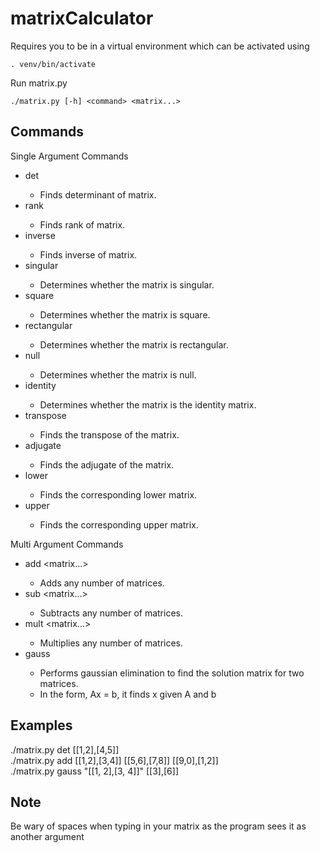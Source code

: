 # matrixCalculator
Requires you to be in a virtual environment which can be activated using
```
. venv/bin/activate
```
Run matrix.py
```
./matrix.py [-h] <command> <matrix...> 
```

## Commands
Single Argument Commands
- det <matrix>
    - Finds determinant of matrix.
- rank <matrix>  
    - Finds rank of matrix.
- inverse <matrix>  
    - Finds inverse of matrix.
- singular <matrix>  
    - Determines whether the matrix is singular.
- square <matrix>  
    - Determines whether the matrix is square.
- rectangular <matrix>  
    - Determines whether the matrix is rectangular.
- null <matrix>  
    - Determines whether the matrix is null.
- identity <matrix>  
    - Determines whether the matrix is the identity matrix.
- transpose <matrix>  
    - Finds the transpose of the matrix.
- adjugate <matrix>  
    - Finds the adjugate of the matrix.
- lower <matrix>
    - Finds the corresponding lower matrix.
- upper <matrix>
    - Finds the corresponding upper matrix.

Multi Argument Commands
- add <matrix> <matrix...>
    - Adds any number of matrices.
- sub <matrix> <matrix...>
    - Subtracts any number of matrices.
- mult <matrix> <matrix...>
    - Multiplies any number of matrices.
- gauss <matrix> <matrix>
    - Performs gaussian elimination to find the solution matrix for two matrices.
    - In the form, Ax = b, it finds x given A and b

## Examples
./matrix.py det [[1,2],[4,5]]  
./matrix.py add [[1,2],[3,4]] [[5,6],[7,8]] [[9,0],[1,2]]  
./matrix.py gauss "[[1, 2],[3, 4]]" [[3],[6]]  

## Note
Be wary of spaces when typing in your matrix as the program sees it as another argument
